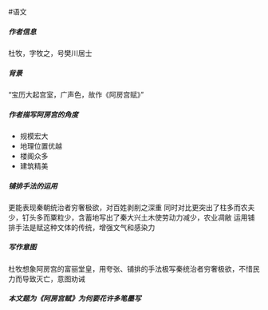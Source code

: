 #语文 
##### 作者信息
杜牧，字牧之，号樊川居士
##### 背景
“宝历大起宫室，广声色，故作《阿房宫赋》”
##### 作者描写阿房宫的角度
- 规模宏大
- 地理位置优越
- 楼阁众多
- 建筑精美
##### 铺排手法的运用
更能表现秦朝统治者穷奢极欲，对百姓剥削之深重
同时对比更突出了柱多而农夫少，钉头多而粟粒少，含蓄地写出了秦大兴土木使劳动力减少，农业凋敝
运用铺排手法是赋这种文体的传统，增强文气和感染力
##### 写作意图
杜牧想象阿房宫的富丽堂皇，用夸张、铺排的手法极写秦统治者穷奢极欲，不惜民力而导致灭亡，意图劝诫
##### 本文题为《阿房宫赋》为何要花许多笔墨写